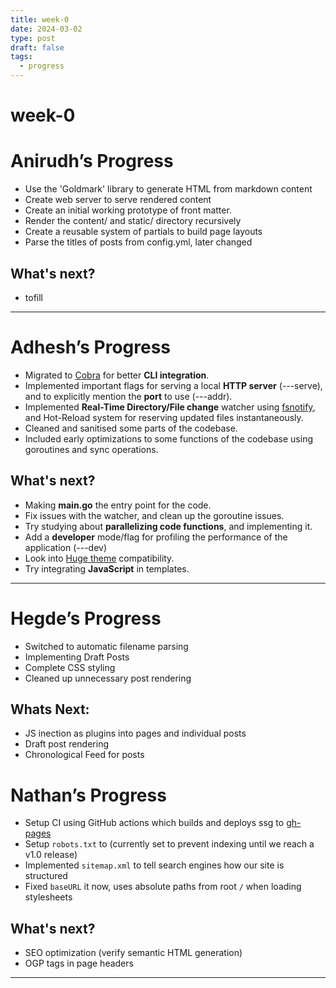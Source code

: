 ```yaml
---
title: week-0
date: 2024-03-02
type: post
draft: false
tags:
  - progress
---
```


# week-0

# Anirudh’s Progress

- Use the 'Goldmark' library to generate HTML from markdown content
- Create web server to serve rendered content
- Create an initial working prototype of front matter.
- Render the content/ and static/ directory recursively
- Create a reusable system of partials to build page layouts
- Parse the titles of posts from config.yml, later changed

## What's next?

- tofill

---

# Adhesh’s Progress

- Migrated to [Cobra](https://cobra.dev) for better **CLI integration**.
- Implemented important flags for serving a local **HTTP server** (---serve), and to explicitly mention the **port** to use (---addr).
- Implemented **Real-Time Directory/File change** watcher using [fsnotify](https://pkg.go.dev/github.com/fsnotify/fsnotify), and Hot-Reload system for reserving updated files instantaneously.
- Cleaned and sanitised some parts of the codebase.
- Included early optimizations to some functions of the codebase using goroutines and sync operations.

## What's next?

- Making **main.go** the entry point for the code.
- Fix issues with the watcher, and clean up the goroutine issues.
- Try studying about **parallelizing code functions**, and implementing it.
- Add a **developer** mode/flag for profiling the performance of the application (---dev)
- Look into [Huge theme](https://themes.gohugo.io) compatibility.
- Try integrating **JavaScript** in templates.

---

# Hegde’s Progress

- Switched to automatic filename parsing
- Implementing Draft Posts
- Complete CSS styling
- Cleaned up unnecessary post rendering

## Whats Next:

- JS inection as plugins into pages and individual posts
- Draft post rendering
- Chronological Feed for posts

# Nathan’s Progress

- Setup CI using GitHub actions which builds and deploys ssg to [gh-pages](https://ssg-test-org.github.io)
- Setup `robots.txt` to (currently set to prevent indexing until we reach a v1.0 release)
- Implemented `sitemap.xml` to tell search engines how our site is structured
- Fixed `baseURL` it now, uses absolute paths from root `/` when loading stylesheets

## What's next?

- SEO optimization (verify semantic HTML generation)
- OGP tags in page headers

---
